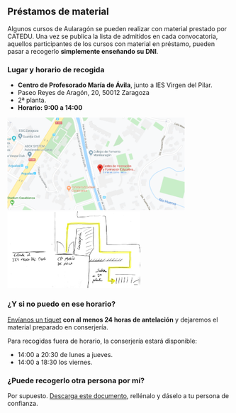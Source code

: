 ## Préstamos de material

Algunos cursos de Aularagón se pueden realizar con material prestado por CATEDU. Una vez se publica la lista de admitidos en cada convocatoria, aquellos participantes de los cursos con material en préstamo, pueden pasar a recogerlo **simplemente enseñando su DNI**.

### Lugar y horario de recogida

* **Centro de Profesorado María de Ávila**, junto a IES Virgen del Pilar.
* Paseo Reyes de Aragón, 20, 50012 Zaragoza
* 2ª planta.
* **Horario: 9:00 a 14:00**

<div class="row">
    <div class="col-md-6">
        <a href="https://goo.gl/maps/b5NwjsyqcRojvknD9"><img src="/assets/cifemaubicacion.png" width="400" /></a>
    </div>
    <div class="col-md-6">
        <a href="https://rawcdn.githack.com/catedu/faq-aularagon/c18178d75b712058aed15d81eafb32d8b5a4c175/assets/subidaCIFEMA.jpg"><img src="/assets/subidaCIFEMA.jpg" width="300"/></a>
    </div>
</div>

### ¿Y si no puedo en ese horario?

[Envíanos un tiquet](http://soporte.catedu.es/open.php) **con al menos 24 horas de antelación** y dejaremos el material preparado en conserjería.

Para recogidas fuera de horario, la conserjería estará disponible:
* 14:00 a 20:30 de lunes a jueves.
* 14:00 a 18:30 los viernes.

### ¿Puede recogerlo otra persona por mí?

Por supuesto. [Descarga este documento](https://drive.google.com/file/d/1uVmkZDku-b0pfUEHZrZZvqgolZVDheVa/view?usp=sharing), rellénalo y dáselo a tu persona de confianza.
